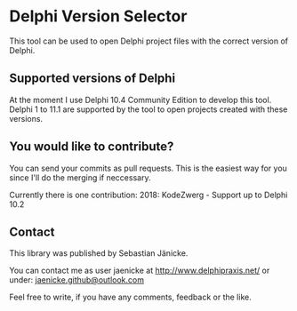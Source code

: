Delphi Version Selector
=======================

This tool can be used to open Delphi project files with the correct version of Delphi.


Supported versions of Delphi
----------------------------
At the moment I use Delphi 10.4 Community Edition to develop this tool.
Delphi 1 to 11.1 are supported by the tool to open projects created with these versions.

You would like to contribute?
-----------------------------
You can send your commits as pull requests. This is the easiest way for you since I'll do
the merging if neccessary.

Currently there is one contribution:
  2018: KodeZwerg - Support up to Delphi 10.2

Contact
-------
This library was published by Sebastian Jänicke.

You can contact me as user jaenicke at http://www.delphipraxis.net/ or under:
jaenicke.github@outlook.com

Feel free to write, if you have any comments, feedback or the like.